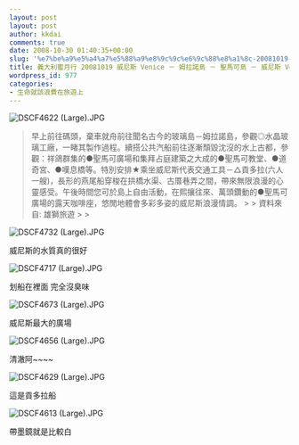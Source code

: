 ```yaml
---
layout: post
layout: post
author: kkdai
comments: true
date: 2008-10-30 01:40:35+00:00
slug: '%e7%be%a9%e5%a4%a7%e5%88%a9%e8%9c%9c%e6%9c%88%e8%a1%8c-20081019-%e5%a8%81%e5%b0%bc%e6%96%af-venice-%ef%bc%8d-%e5%a7%86%e6%8b%89%e8%ab%be%e5%b3%b6-%ef%bc%8d-%e8%81%96%e9%a6%ac%e5%8f%af%e5%b3%b6'
title: 義大利蜜月行 20081019 威尼斯 Venice － 姆拉諾島 － 聖馬可島 － 威尼斯 Venice
wordpress_id: 977
categories:
- 生命就該浪費在旅遊上
---
```


![DSCF4622 (Large).JPG](http://farm4.static.flickr.com/3068/2984760514_5fec5bb4e3.jpg)

<blockquote>早上前往碼頭，棄車就舟前往聞名古今的玻璃島－姆拉諾島，參觀◎水晶玻璃工廠，一睹其製作過程。續搭公共汽船前往逐漸頹毀沈沒的水上古都，參觀：祥鴿群集的●聖馬可廣場和集拜占庭建築之大成的●聖馬可教堂、●道奇宮、●嘆息橋等。特別安排★乘坐威尼斯代表交通工具－△貢多拉(六人一艘)，長形的燕尾船穿梭在拱橋水渠、古厝巷弄之間，帶來無限浪漫的心靈感受。午後時間您可於島上自由活動，在熙攘往來、萬頭鑽動的●聖馬可廣場的露天咖啡座，悠閒地體會多彩多姿的威尼斯浪漫情調。 
> 
> 資料來自: 雄獅旅遊
> 
> </blockquote>

  



<!-- more -->
 

![DSCF4732 (Large).JPG](http://farm4.static.flickr.com/3216/2983905803_4db51a05b3.jpg)

威尼斯的水質真的很好

![DSCF4717 (Large).JPG](http://farm4.static.flickr.com/3135/2984762022_2d30db2685.jpg)

划船在裡面 完全沒臭味

![DSCF4673 (Large).JPG](http://farm4.static.flickr.com/3227/2983905181_3a17f84a7b.jpg)

威尼斯最大的廣場

![DSCF4656 (Large).JPG](http://farm4.static.flickr.com/3155/2983904835_72cdfdae67.jpg)

清澈阿~~~~

![DSCF4629 (Large).JPG](http://farm4.static.flickr.com/3157/2984760842_b3a4d562f1.jpg)

這是貢多拉船

![DSCF4613 (Large).JPG](http://farm4.static.flickr.com/3035/2983903597_71711babcd.jpg)

帶墨鏡就是比較白
